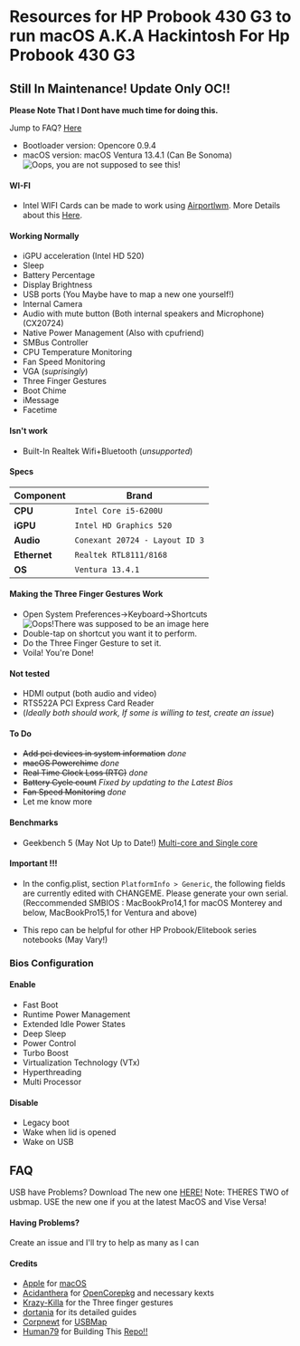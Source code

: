 Resources for HP Probook 430 G3 to run macOS A.K.A Hackintosh For Hp Probook 430 G3
============================================

 ## Still In Maintenance! Update Only OC!! ##

**Please Note That I Dont have much time for doing this.**

Jump to FAQ? [Here](https://github.com/mikailreialt/Hackintosh-HP-Probook-430-G3-Skylake/blob/Master/README.md#faq)


- Bootloader version: Opencore 0.9.4
- macOS version: macOS Ventura 13.4.1 (Can Be Sonoma)
![Oops, you are not supposed to see this!](https://lookimg.com/images/2023/07/05/QGUgVE.png)

#### WI-FI
- Intel WIFI Cards can be made to work using [Airportlwm](https://github.com/OpenIntelWireless/itlwm). More Details about this [Here](https://dortania.github.io/Anti-Hackintosh-Buyers-Guide/Wireless.html).


#### Working Normally
- iGPU acceleration (Intel HD 520)
- Sleep
- Battery Percentage
- Display Brightness
- USB ports (You Maybe have to map a new one yourself!)
- Internal Camera
- Audio with mute button (Both internal speakers and Microphone) (CX20724)
- Native Power Management (Also with cpufriend)
- SMBus Controller
- CPU Temperature Monitoring
- Fan Speed Monitoring
- VGA (*suprisingly*)
- Three Finger Gestures
- Boot Chime
- iMessage
- Facetime

#### Isn't work
- Built-In Realtek Wifi+Bluetooth (*unsupported*)

#### Specs

| Component      | Brand                                                            |
|----------------|------------------------------------------------------------------|
| **CPU**        | `Intel Core i5-6200U `                                           |
| **iGPU**       | `Intel HD Graphics 520 `                                         |
| **Audio**      | `Conexant 20724 - Layout ID 3`                                   |
| **Ethernet**   | `Realtek RTL8111/8168`                                           |
| **OS**         | `Ventura 13.4.1`

#### Making the Three Finger Gestures Work

- Open System Preferences->Keyboard->Shortcuts
![Oops!There was supposed to be an image here](https://i.imgur.com/pv0wnyy.png)
- Double-tap on shortcut you want it to perform.
- Do the Three Finger Gesture to set it.
- Voila! You're Done!

#### Not tested
- HDMI output (both audio and video)
- RTS522A PCI Express Card Reader
- (*Ideally both should work, If some is willing to test, create an issue*)

#### To Do
- ~~Add pci devices in system information~~  *done*
- ~~macOS Powerchime~~ *done*
- ~~Real Time Clock Loss (RTC)~~ *done*
- ~~Battery Cycle count~~ *Fixed by updating to the Latest Bios*
- ~~Fan Speed Monitoring~~ *done*
- Let me know more 

#### Benchmarks
- Geekbench 5 (May Not Up to Date!) [Multi-core and Single core](https://browser.geekbench.com/v5/cpu/8013906)

#### Important !!!
- In the config.plist, section `PlatformInfo > Generic`, the following fields are currently edited with CHANGEME. Please generate your own serial. (Reccommended SMBIOS : MacBookPro14,1 for macOS Monterey and below, MacBookPro15,1 for Ventura and above) 

- This repo can be helpful for other HP Probook/Elitebook series notebooks (May Vary!)
 
### Bios Configuration

#### Enable

- Fast Boot
- Runtime Power Management
- Extended Idle Power States
- Deep Sleep
- Power Control
- Turbo Boost
- Virtualization Technology (VTx)
- Hyperthreading
- Multi Processor

 #### Disable
 
- Legacy boot
- Wake when lid is opened
- Wake on USB


## FAQ

USB have Problems?
Download The new one [HERE!](https://github.com/mikailreialt/Hackintosh-HP-Probook-430-G3-Skylake/files/12547323/Archive.zip)
Note: THERES TWO of usbmap. USE the new one if you at the latest MacOS and Vise Versa!


#### Having Problems?
Create an issue and I'll try to help as many as I can

#### Credits
- [Apple](https://apple.com) for [macOS](https://www.apple.com/macos/ventura/)
- [Acidanthera](https://github.com/Acidanthera) for [OpenCorepkg](https://github.com/acidanthera/OpenCorePkg) and necessary kexts
- [Krazy-Killa](https://github.com/Krazy-Killa) for the Three finger gestures
- [dortania](https://github.com/dortania) for its detailed guides
- [Corpnewt](https://github.com/CorpNewt) for [USBMap](https://github.com/corpnewt/USBMap)
- [Human79](https://github.com/Human79) for Building This [Repo!!](https://github.com/Human79/macOS-HP-Probook-430-G3-Resources)
